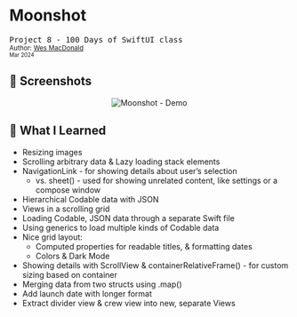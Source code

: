 <div align="left">
  <h1>Moonshot</h1>
  <samp>Project 8 - 100 Days of SwiftUI class</samp>
  <br/>

  <sub>
    Author: <a href="https://github.com/wrmacdonald" target="_blank">Wes MacDonald</a>
    <br/>
    <small>Mar 2024</small>
  </sub>
</div>

## 📸 Screenshots
<div align="center">

![Moonshot - Demo](./_Screenshots/Demo.gif)

</div>

## 📝 What I Learned
* Resizing images
* Scrolling arbitrary data & Lazy loading stack elements
* NavigationLink - for showing details about user’s selection
    * vs. sheet() - used for showing unrelated content, like settings or a compose window
* Hierarchical Codable data with JSON
* Views in a scrolling grid
* Loading Codable, JSON data through a separate Swift file
* Using generics to load multiple kinds of Codable data
* Nice grid layout:
    * Computed properties for readable titles, & formatting dates 
    * Colors & Dark Mode
* Showing details with ScrollView & containerRelativeFrame() - for custom sizing based on container
* Merging data from two structs using .map()
* Add launch date with longer format
* Extract divider view & crew view into new, separate Views
